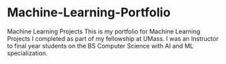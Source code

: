 # Machine-Learning-Portfolio
Machine Learning Projects
This is my portfolio for Machine Learning Projects I completed as part of my fellowship at UMass. I was an Instructor to final year students on the BS Computer Science with AI and ML specialization. 

